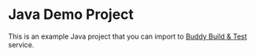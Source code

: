 # Java Demo Project
This is an example Java project that you can import to [Buddy Build & Test](https://buddy.works) service.
